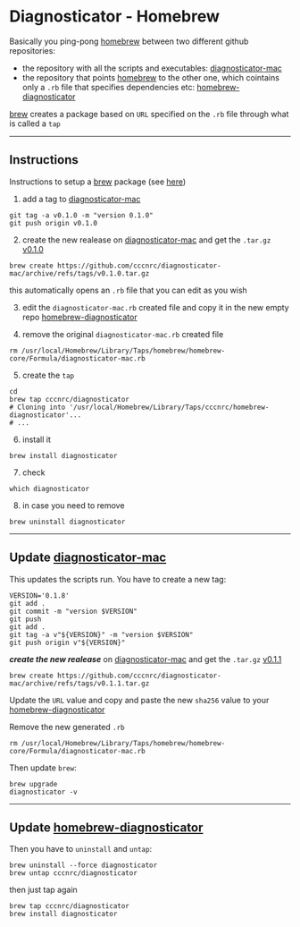# Diagnosticator - Homebrew

Basically you ping-pong [homebrew](https://brew.sh/index_it) between two different github repositories:
- the repository with all the scripts and executables: [diagnosticator-mac](https://github.com/cccnrc/diagnosticator-mac.git)
- the repository that points [homebrew](https://brew.sh/index_it) to the other one, which cointains only a `.rb` file that specifies dependencies etc: [homebrew-diagnosticator](https://github.com/cccnrc/homebrew-diagnosticator.git)

[brew](https://brew.sh/index_it) creates a package based on `URL` specified on the `.rb` file through what is called a `tap`

---
## Instructions
Instructions to setup a [brew](https://brew.sh/index_it) package (see [here](https://betterprogramming.pub/a-step-by-step-guide-to-create-homebrew-taps-from-github-repos-f33d3755ba74?gi=6c4ab43c1533))

1. add a tag to [diagnosticator-mac](https://github.com/cccnrc/diagnosticator-mac.git)
```
git tag -a v0.1.0 -m "version 0.1.0"
git push origin v0.1.0
```

2. create the new realease on [diagnosticator-mac](https://github.com/cccnrc/diagnosticator-mac/tags) and get the `.tar.gz` [v0.1.0](https://github.com/cccnrc/diagnosticator-mac/archive/refs/tags/v0.1.0.tar.gz)
```
brew create https://github.com/cccnrc/diagnosticator-mac/archive/refs/tags/v0.1.0.tar.gz
```
this automatically opens an `.rb` file that you can edit as you wish

3. edit the `diagnosticator-mac.rb` created file and copy it in the new empty repo [homebrew-diagnosticator](https://github.com/cccnrc/homebrew-diagnosticator/blob/main/diagnosticator.rb)

4. remove the original `diagnosticator-mac.rb` created file
```
rm /usr/local/Homebrew/Library/Taps/homebrew/homebrew-core/Formula/diagnosticator-mac.rb
```

5. create the `tap`
```
cd
brew tap cccnrc/diagnosticator
# Cloning into '/usr/local/Homebrew/Library/Taps/cccnrc/homebrew-diagnosticator'...
# ...
```

6. install it
```
brew install diagnosticator
```

7. check
```
which diagnosticator
```

8. in case you need to remove
```
brew uninstall diagnosticator
```

---
## Update [diagnosticator-mac](https://github.com/cccnrc/diagnosticator-mac.git)
This updates the scripts run. You have to create a new tag:
```
VERSION='0.1.8'
git add .
git commit -m "version $VERSION"
git push
git add .
git tag -a v"${VERSION}" -m "version $VERSION"
git push origin v"${VERSION}"
```
***create the new realease*** on [diagnosticator-mac](https://github.com/cccnrc/diagnosticator-mac/tags) and get the `.tar.gz` [v0.1.1](https://github.com/cccnrc/diagnosticator-mac/archive/refs/tags/v0.1.1.tar.gz)
```
brew create https://github.com/cccnrc/diagnosticator-mac/archive/refs/tags/v0.1.1.tar.gz
```
Update the `URL` value and copy and paste the new `sha256` value to your [homebrew-diagnosticator](https://github.com/cccnrc/homebrew-diagnosticator/blob/main/diagnosticator.rb)

Remove the new generated `.rb`
```
rm /usr/local/Homebrew/Library/Taps/homebrew/homebrew-core/Formula/diagnosticator-mac.rb
```
Then update `brew`:
```
brew upgrade
diagnosticator -v
```

---
## Update [homebrew-diagnosticator](https://github.com/cccnrc/homebrew-diagnosticator/tree/main)

Then you have to `uninstall` and `untap`:
```
brew uninstall --force diagnosticator
brew untap cccnrc/diagnosticator
```
then just tap again
```
brew tap cccnrc/diagnosticator
brew install diagnosticator
```
